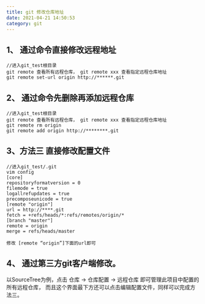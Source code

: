 ```yaml
---
title: git 修改仓库地址
date: 2021-04-21 14:50:53
category: git
---
```

## 1、 通过命令直接修改远程地址
 ```
//进入git_test根目录
git remote 查看所有远程仓库， git remote xxx 查看指定远程仓库地址
git remote set-url origin http://******.git
```
## 2、 通过命令先删除再添加远程仓库
```
//进入git_test根目录
git remote 查看所有远程仓库， git remote xxx 查看指定远程仓库地址
git remote rm origin
git remote add origin http://********.git
```
## 3、方法三 直接修改配置文件
```
//进入git_test/.git
vim config
[core]
repositoryformatversion = 0
filemode = true
logallrefupdates = true
precomposeunicode = true
[remote "origin"]
url = http://****.git
fetch = +refs/heads/*:refs/remotes/origin/*
[branch "master"]
remote = origin
merge = refs/heads/master

修改 [remote “origin”]下面的url即可
````
## 4、 通过第三方git客户端修改。
以SourceTree为例，点击 仓库 -> 仓库配置 -> 远程仓库 即可管理此项目中配置的所有远程仓库， 而且这个界面最下方还可以点击编辑配置文件，同样可以完成方法三。
